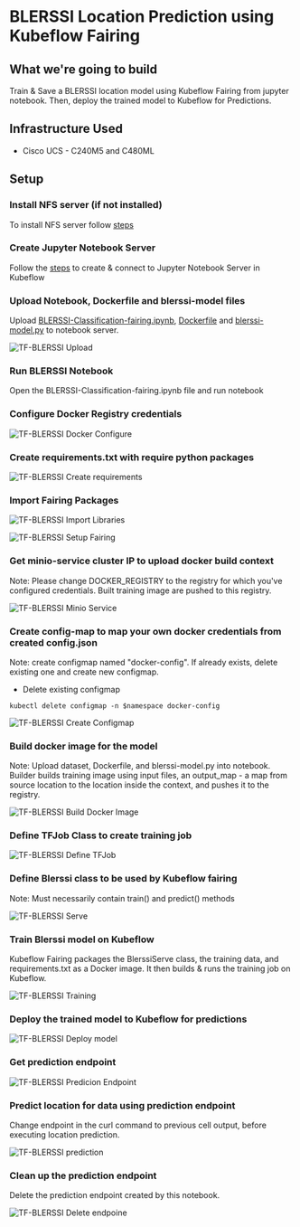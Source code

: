 # BLERSSI Location Prediction using Kubeflow Fairing 

## What we're going to build

Train & Save a BLERSSI location model using Kubeflow Fairing from jupyter notebook. Then, deploy the trained model to Kubeflow for Predictions.


## Infrastructure Used

* Cisco UCS - C240M5 and C480ML


## Setup


### Install NFS server (if not installed)

To install NFS server follow [steps](./../notebook#install-nfs-server-if-not-installed)

### Create Jupyter Notebook Server

Follow the [steps](./../notebook#create--connect-to-jupyter-notebook-server) to create & connect to Jupyter Notebook Server in Kubeflow

### Upload Notebook, Dockerfile and blerssi-model files

Upload [BLERSSI-Classification-fairing.ipynb](BLERSSI-Classification-fairing.ipynb), [Dockerfile](Dockerfile) and [blerssi-model.py](blerssi-model.py) to notebook server.

![TF-BLERSSI Upload](pictures/15_Upload_files.PNG)

### Run BLERSSI Notebook

Open the BLERSSI-Classification-fairing.ipynb file and run notebook

### Configure Docker Registry credentials 

![TF-BLERSSI Docker Configure](pictures/1_configure_docker_credentials.PNG)

### Create requirements.txt with require python packages

![TF-BLERSSI Create requirements](pictures/2_create_requirements_file.PNG)

### Import Fairing Packages

![TF-BLERSSI Import Libraries](pictures/3_import_python_libraries.PNG)

![TF-BLERSSI Setup Fairing](pictures/4_setup_kf_fairing.PNG)

### Get minio-service cluster IP to upload docker build context

Note: Please change DOCKER_REGISTRY to the registry for which you've configured credentials. Built training image are pushed to this registry.

![TF-BLERSSI Minio Service](pictures/5_minio_service_ip.PNG)

### Create config-map to map your own docker credentials from created config.json

Note: create configmap named "docker-config". If already exists, delete existing one and create new configmap.

* Delete existing configmap

```
kubectl delete configmap -n $namespace docker-config
```

![TF-BLERSSI Create Configmap](pictures/6_create_configmap.PNG)

### Build docker image for the model
Note: Upload dataset, Dockerfile, and blerssi-model.py into notebook.  
Builder builds training image using input files, an output_map - a map from source location to the location inside the context, and pushes it to the registry.

![TF-BLERSSI Build Docker Image](pictures/7_build_docker_image.PNG)

### Define TFJob Class to create training job

![TF-BLERSSI Define TFJob](pictures/8_define_TFJob.PNG)

### Define Blerssi class to be used by Kubeflow fairing

Note: Must necessarily contain train() and predict() methods


![TF-BLERSSI Serve](pictures/9_define_blerssi_serve.PNG)


### Train Blerssi model on Kubeflow

Kubeflow Fairing packages the BlerssiServe class, the training data, and requirements.txt as a Docker image. 
It then builds & runs the training job on Kubeflow.

![TF-BLERSSI Training](pictures/10_training_using_fairing.PNG)

### Deploy the trained model to Kubeflow for predictions

![TF-BLERSSI Deploy model](pictures/11_deploy_trained_model_for_prediction.PNG)


### Get prediction endpoint

![TF-BLERSSI Predicion Endpoint](pictures/12_get_prediction_endpoint.PNG)

### Predict location for data using prediction endpoint

Change endpoint in the curl command to previous cell output, before executing location prediction.

![TF-BLERSSI prediction](pictures/13_prediction.PNG)

### Clean up the prediction endpoint
Delete the prediction endpoint created by this notebook.

![TF-BLERSSI Delete endpoine](pictures/14_delete_prediction_endpoint.PNG)
